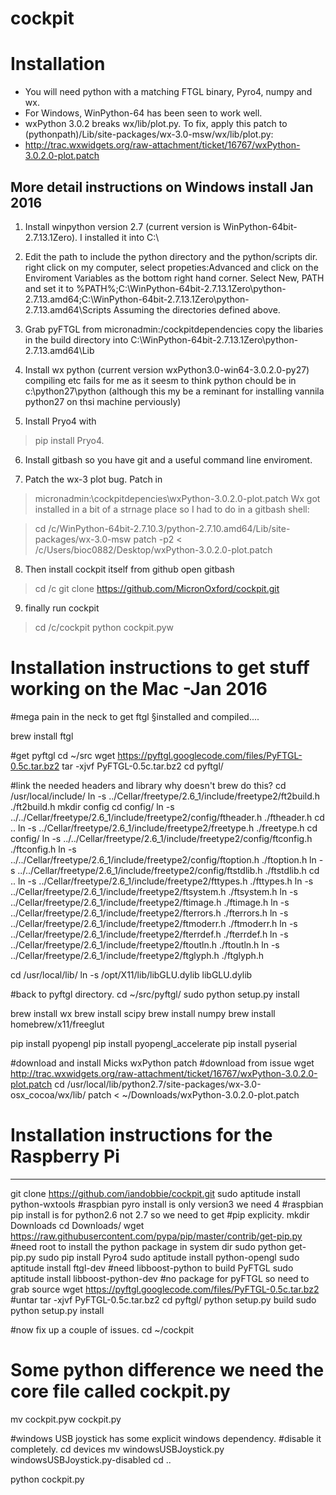 cockpit
=======


Installation
============
* You will need python with a matching FTGL binary, Pyro4, numpy and wx.
* For Windows, WinPython-64 has been seen to work well.
* wxPython 3.0.2 breaks wx/lib/plot.py. To fix, apply this patch to (pythonpath)/Lib/site-packages/wx-3.0-msw/wx/lib/plot.py:
 * http://trac.wxwidgets.org/raw-attachment/ticket/16767/wxPython-3.0.2.0-plot.patch



More detail instructions on Windows install Jan 2016
-------------------------------------------------

1. Install winpython version 2.7 (current version is
WinPython-64bit-2.7.13.1Zero). I installed it into C:\

2.  Edit the path to include the python directory and the python/scripts
dir. right click on my computer, select propeties:Advanced and click
on the Enviroment Variables as the bottom right hand corner. Select
New, PATH and set it to
%PATH%;C:\WinPython-64bit-2.7.13.1Zero\python-2.7.13.amd64;C:\WinPython-64bit-2.7.13.1Zero\python-2.7.13.amd64\Scripts
Assuming the directories defined above.


3. Grab pyFTGL from micronadmin:/cockpitdependencies
copy the libaries in the build directory into
C:\WinPython-64bit-2.7.13.1Zero\python-2.7.13.amd64\Lib


4. Install wx python (current version wxPython3.0-win64-3.0.2.0-py27)
compiling etc fails for me as it seesm to think python chould be in
c:\python27\python (although this my be a reminant for installing
vannila python27 on thsi machine perviously)

5. Install Pryo4 with
> pip install Pryo4.

6. Install gitbash so you have git and a useful command line  enviroment.

7. Patch the wx-3 plot bug. Patch in
> micronadmin:\cockpitdepencies\wxPython-3.0.2.0-plot.patch
Wx got installed in a bit of a strnage place so I had to do in a gitbash shell:

> cd /c/WinPython-64bit-2.7.10.3/python-2.7.10.amd64/Lib/site-packages/wx-3.0-msw
> patch -p2 < /c/Users/bioc0882/Desktop/wxPython-3.0.2.0-plot.patch

8. Then install cockpit itself from github
open gitbash
> cd /c
> git clone https://github.com/MicronOxford/cockpit.git

9. finally run cockpit

> cd /c/cockpit
> python cockpit.pyw


Installation instructions to get stuff working on the Mac -Jan 2016
==

#mega pain in the neck to get ftgl §installed and compiled....

brew install ftgl

#get pyftgl
cd ~/src
wget https://pyftgl.googlecode.com/files/PyFTGL-0.5c.tar.bz2
tar -xjvf PyFTGL-0.5c.tar.bz2
cd pyftgl/

#link the needed headers and library why doesn't brew do this?
cd /usr/local/include/
ln -s ../Cellar/freetype/2.6_1/include/freetype2/ft2build.h ./ft2build.h
mkdir config
cd config/
ln -s ../../Cellar/freetype/2.6_1/include/freetype2/config/ftheader.h ./ftheader.h
cd ..
ln -s ../Cellar/freetype/2.6_1/include/freetype2/freetype.h ./freetype.h
cd config/
ln -s ../../Cellar/freetype/2.6_1/include/freetype2/config/ftconfig.h ./ftconfig.h
ln -s ../../Cellar/freetype/2.6_1/include/freetype2/config/ftoption.h ./ftoption.h
ln -s ../../Cellar/freetype/2.6_1/include/freetype2/config/ftstdlib.h ./ftstdlib.h
cd ..
ln -s ../Cellar/freetype/2.6_1/include/freetype2/fttypes.h ./fttypes.h
ln -s ../Cellar/freetype/2.6_1/include/freetype2/ftsystem.h ./ftsystem.h
ln -s ../Cellar/freetype/2.6_1/include/freetype2/ftimage.h ./ftimage.h
ln -s ../Cellar/freetype/2.6_1/include/freetype2/fterrors.h ./fterrors.h
ln -s ../Cellar/freetype/2.6_1/include/freetype2/ftmoderr.h ./ftmoderr.h
ln -s ../Cellar/freetype/2.6_1/include/freetype2/fterrdef.h ./fterrdef.h
ln -s ../Cellar/freetype/2.6_1/include/freetype2/ftoutln.h ./ftoutln.h
ln -s ../Cellar/freetype/2.6_1/include/freetype2/ftglyph.h ./ftglyph.h

cd /usr/local/lib/
ln -s /opt/X11/lib/libGLU.dylib libGLU.dylib

#back to pyftgl directory.
cd ~/src/pyftgl/
sudo python setup.py install


brew install wx
brew install scipy
brew install numpy
brew install homebrew/x11/freeglut


pip install pyopengl
pip install pyopengl_accelerate
pip install pyserial

#download and install Micks wxPython patch
#download from issue
wget http://trac.wxwidgets.org/raw-attachment/ticket/16767/wxPython-3.0.2.0-plot.patch
cd /usr/local/lib/python2.7/site-packages/wx-3.0-osx_cocoa/wx/lib/
patch < ~/Downloads/wxPython-3.0.2.0-plot.patch

Installation instructions for the Raspberry Pi
==

------------------------------
git clone https://github.com/iandobbie/cockpit.git
sudo aptitude install python-wxtools
#raspbian pyro install is only version3 we need 4
#raspbian pip install is for python2.6 not 2.7 so we need to get
#pip explicity.
mkdir Downloads
cd Downloads/
wget https://raw.githubusercontent.com/pypa/pip/master/contrib/get-pip.py
#need root to install the python package in system dir
sudo python get-pip.py
sudo pip install Pyro4
sudo aptitude install python-opengl
sudo aptitude install ftgl-dev
#need libboost-python to build PyFTGL
sudo aptitude install libboost-python-dev
#no package for pyFTGL so need to grab source
wget https://pyftgl.googlecode.com/files/PyFTGL-0.5c.tar.bz2
#untar
tar -xjvf PyFTGL-0.5c.tar.bz2
cd pyftgl/
python setup.py build
sudo python setup.py install

#now fix up a couple of issues.
cd ~/cockpit
# Some python difference we need the core file called cockpit.py
mv cockpit.pyw cockpit.py

#windows USB joystick has some explicit windows dependency.
#disable it completely.
cd devices
mv windowsUSBJoystick.py windowsUSBJoystick.py-disabled
cd ..

python cockpit.py
